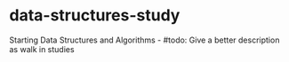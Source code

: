 # data-structures-study
Starting Data Structures and Algorithms - #todo: Give a better description as walk in studies
